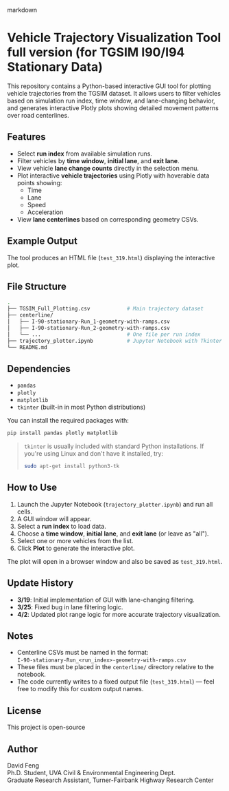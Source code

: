markdown
# Vehicle Trajectory Visualization Tool full version (for TGSIM I90/I94 Stationary Data)

This repository contains a Python-based interactive GUI tool for plotting vehicle trajectories from the TGSIM dataset. It allows users to filter vehicles based on simulation run index, time window, and lane-changing behavior, and generates interactive Plotly plots showing detailed movement patterns over road centerlines.

## Features

- Select **run index** from available simulation runs.
- Filter vehicles by **time window**, **initial lane**, and **exit lane**.
- View vehicle **lane change counts** directly in the selection menu.
- Plot interactive **vehicle trajectories** using Plotly with hoverable data points showing:
  - Time
  - Lane
  - Speed
  - Acceleration
- View **lane centerlines** based on corresponding geometry CSVs.

## Example Output

The tool produces an HTML file (`test_319.html`) displaying the interactive plot.

## File Structure

```bash
.
├── TGSIM_Full_Plotting.csv            # Main trajectory dataset
├── centerline/
│   ├── I-90-stationary-Run_1-geometry-with-ramps.csv
│   ├── I-90-stationary-Run_2-geometry-with-ramps.csv
│   └── ...                            # One file per run index
├── trajectory_plotter.ipynb           # Jupyter Notebook with Tkinter GUI and plotting code
└── README.md
```

## Dependencies

- `pandas`
- `plotly`
- `matplotlib`
- `tkinter` (built-in in most Python distributions)

You can install the required packages with:

```bash
pip install pandas plotly matplotlib
```

> `tkinter` is usually included with standard Python installations. If you're using Linux and don't have it installed, try:
>
> ```bash
> sudo apt-get install python3-tk
> ```

## How to Use

1. Launch the Jupyter Notebook (`trajectory_plotter.ipynb`) and run all cells.
2. A GUI window will appear.
3. Select a **run index** to load data.
4. Choose a **time window**, **initial lane**, and **exit lane** (or leave as "all").
5. Select one or more vehicles from the list.
6. Click **Plot** to generate the interactive plot.

The plot will open in a browser window and also be saved as `test_319.html`.

## Update History

- **3/19**: Initial implementation of GUI with lane-changing filtering.
- **3/25**: Fixed bug in lane filtering logic.
- **4/2**: Updated plot range logic for more accurate trajectory visualization.

## Notes

- Centerline CSVs must be named in the format:  
  `I-90-stationary-Run_<run_index>-geometry-with-ramps.csv`
- These files must be placed in the `centerline/` directory relative to the notebook.
- The code currently writes to a fixed output file (`test_319.html`) — feel free to modify this for custom output names.

## License

This project is open-source

## Author

David Feng  
Ph.D. Student, UVA Civil & Environmental Engineering Dept.  <br />
Graduate Research Assistant, Turner-Fairbank Highway Research Center

